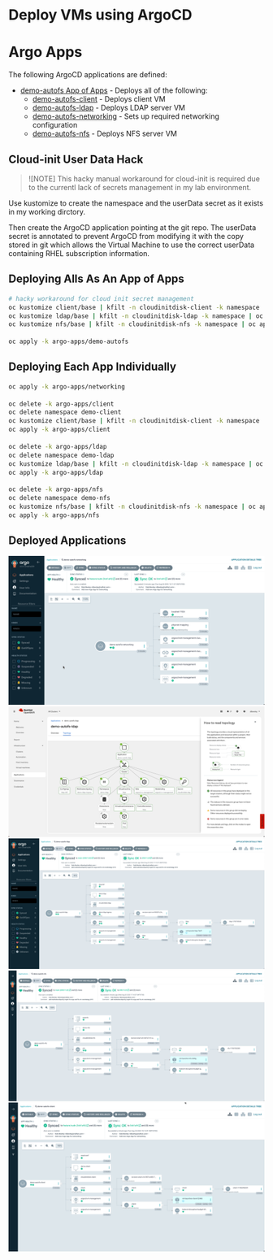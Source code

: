 # Deploy VMs using ArgoCD

# Argo Apps

The following ArgoCD applications are defined:

* [demo-autofs App of Apps](demo-autofs/kustomization.yaml) - Deploys all of the following:
  * [demo-autofs-client](client/application.yaml) - Deploys client VM
  * [demo-autofs-ldap](ldap/application.yaml) - Deploys LDAP server VM
  * [demo-autofs-networking](networking/application.yaml) - Sets up required networking configuration
  * [demo-autofs-nfs](nfs/application.yaml) - Deploys NFS server VM

## Cloud-init User Data Hack

> ![NOTE]
> This hacky manual workaround for cloud-init is required due to the currentl lack of secrets management in my lab environment.

Use kustomize to create the namespace and the userData secret as it exists in my working dirctory.

Then create the ArgoCD application pointing at the git repo. The userData secret is annotated to prevent ArgoCD from modifying it with the copy stored in git which allows the Virtual Machine to use the correct userData containing RHEL subscription information.


## Deploying Alls As An App of Apps

```bash
# hacky workaround for cloud init secret management
oc kustomize client/base | kfilt -n cloudinitdisk-client -k namespace | oc apply -f -
oc kustomize ldap/base | kfilt -n cloudinitdisk-ldap -k namespace | oc apply -f -
oc kustomize nfs/base | kfilt -n cloudinitdisk-nfs -k namespace | oc apply -f -

oc apply -k argo-apps/demo-autofs
```

## Deploying Each App Individually
```bash
oc apply -k argo-apps/networking

oc delete -k argo-apps/client
oc delete namespace demo-client
oc kustomize client/base | kfilt -n cloudinitdisk-client -k namespace | oc apply -f -
oc apply -k argo-apps/client

oc delete -k argo-apps/ldap
oc delete namespace demo-ldap
oc kustomize ldap/base | kfilt -n cloudinitdisk-ldap -k namespace | oc apply -f -
oc apply -k argo-apps/ldap

oc delete -k argo-apps/nfs
oc delete namespace demo-nfs
oc kustomize nfs/base | kfilt -n cloudinitdisk-nfs -k namespace | oc apply -f -
oc apply -k argo-apps/nfs
```

## Deployed Applications

![Networking ArgoCD App](../img/argo-app-demo-autofs-network.png)
![LDAP VM ArgoCD App in ACM](../img/acm-app-demo-autofs-ldap.png)
![LDAP VM ArgoCD App](../img/argo-app-demo-autofs-ldap.png)
![NFS VM ArgoCD App](../img/argo-app-demo-autofs-nfs.png)
![CLient VM ArgoCD App](../img/argo-app-demo-autofs-client.png)
